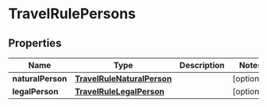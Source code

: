 

# TravelRulePersons


## Properties

| Name | Type | Description | Notes |
|------------ | ------------- | ------------- | -------------|
|**naturalPerson** | [**TravelRuleNaturalPerson**](TravelRuleNaturalPerson.md) |  |  [optional] |
|**legalPerson** | [**TravelRuleLegalPerson**](TravelRuleLegalPerson.md) |  |  [optional] |



